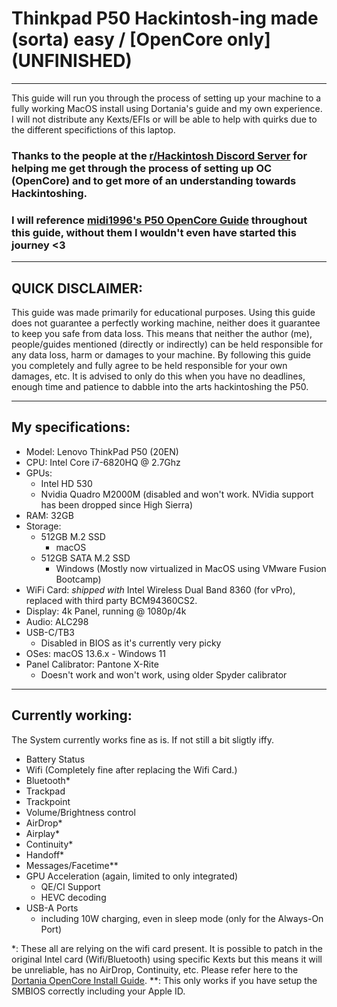 # Thinkpad P50 Hackintosh-ing made (sorta) easy / [OpenCore only] __(UNFINISHED)__

---

This guide will run you through the process of setting up your machine to a fully working MacOS install using Dortania's guide and my own experience. I will not distribute any Kexts/EFIs or will be able to help with quirks due to the different specifictions of this laptop.

### Thanks to the people at the [r/Hackintosh Discord Server](https://discord.gg/Wxam8aH) for helping me get through the process of setting up OC (OpenCore) and to get more of an understanding towards Hackintoshing.

### I will reference [midi1996's P50 OpenCore Guide](https://github.com/midi1996/P50-opencore-hackintosh/) throughout this guide, without them I wouldn't even have started this journey <3

---

## QUICK DISCLAIMER: 
This guide was made primarily for educational purposes. Using this guide does not guarantee a perfectly working machine, neither does it guarantee to keep you safe from data loss. This means that neither the author (me), people/guides mentioned (directly or indirectly) can be held responsible for any data loss, harm or damages to your machine. By following this guide you completely and fully agree to be held responsible for your own damages, etc. It is advised to only do this when you have no deadlines, enough time and patience to dabble into the arts hackintoshing the P50.

---

## My specifications:
* Model: Lenovo ThinkPad P50 (20EN)
* CPU: Intel Core i7-6820HQ @ 2.7Ghz
* GPUs:
  * Intel HD 530
  * Nvidia Quadro M2000M (disabled and won't work. NVidia support has been dropped since High Sierra)
* RAM: 32GB
* Storage:
  * 512GB M.2 SSD
    * macOS
  * 512GB SATA M.2 SSD
  	 * Windows (Mostly now virtualized in MacOS using VMware Fusion Bootcamp)
* WiFi Card: *shipped with* Intel Wireless Dual Band 8360 (for vPro), replaced with third party BCM94360CS2.
* Display: 4k Panel, running @ 1080p/4k 
* Audio: ALC298
* USB-C/TB3
  * Disabled in BIOS as it's currently very picky
* OSes: macOS 13.6.x - Windows 11
* Panel Calibrator: Pantone X-Rite
  * Doesn't work and won't work, using older Spyder calibrator

---

## Currently working:
The System currently works fine as is. If not still a bit sligtly iffy.
* Battery Status
* Wifi (Completely fine after replacing the Wifi Card.)
* Bluetooth*
* Trackpad
* Trackpoint
* Volume/Brightness control
* AirDrop*
* Airplay*
* Continuity*
* Handoff*
* Messages/Facetime**
* GPU Acceleration (again, limited to only integrated)
  * QE/CI Support
  * HEVC decoding
* USB-A Ports
  * including 10W charging, even in sleep mode (only for the Always-On Port)

*: These all are relying on the wifi card present. It is possible to patch in the original Intel card (Wifi/Bluetooth) using specific Kexts but this means it will be unreliable, has no AirDrop, Continuity, etc. Please refer here to the [Dortania OpenCore Install Guide](https://dortania.github.io/OpenCore-Install-Guide/).
**: This only works if you have setup the SMBIOS correctly including your Apple ID.
